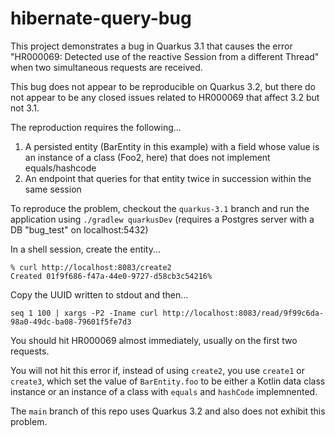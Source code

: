 # hibernate-query-bug

This project demonstrates a bug in Quarkus 3.1 that causes the error "HR000069: Detected use of the reactive Session from a different Thread" when two simultaneous requests are received.

This bug does not appear to be reproducible on Quarkus 3.2, but there do not appear to be any closed issues related to HR000069 that affect 3.2 but not 3.1.

The reproduction requires the following...
1. A persisted entity (BarEntity in this example) with a field whose value is an instance of a class (Foo2, here) that does not implement equals/hashcode
2. An endpoint that queries for that entity twice in succession within the same session

To reproduce the problem, checkout the `quarkus-3.1` branch and run the application using `./gradlew quarkusDev` (requires a Postgres server with a DB "bug_test" on localhost:5432)

In a shell session, create the entity...
```
% curl http://localhost:8083/create2 
Created 01f9f686-f47a-44e0-9727-d58cb3c54216%
```

Copy the UUID written to stdout and then...

```
seq 1 100 | xargs -P2 -Iname curl http://localhost:8083/read/9f99c6da-98a0-49dc-ba08-79601f5fe7d3
```

You should hit HR000069 almost immediately, usually on the first two requests.

You will not hit this error if, instead of using `create2`, you use `create1` or `create3`, which set the value of `BarEntity.foo` to be either a Kotlin data class instance or an instance of a class with `equals` and `hashCode` implemnented.

The `main` branch of this repo uses Quarkus 3.2 and also does not exhibit this problem.


